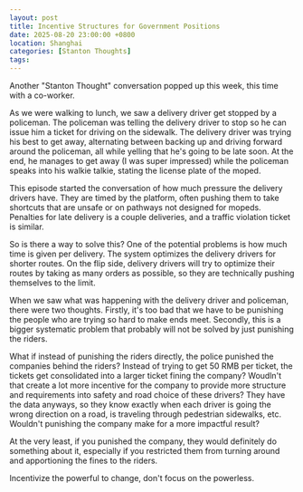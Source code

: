 ```yaml
---
layout: post
title: Incentive Structures for Government Positions
date: 2025-08-20 23:00:00 +0800
location: Shanghai
categories: [Stanton Thoughts]
tags:
---
```


Another "Stanton Thought" conversation popped up this week, this time with a co-worker.

As we were walking to lunch, we saw a delivery driver get stopped by a policeman. The policeman was telling the delivery driver to stop so he can issue him a ticket for driving on the sidewalk. The delivery driver was trying his best to get away, alternating between backing up and driving forward around the policeman, all while yelling that he's going to be late soon. At the end, he manages to get away (I was super impressed) while the policeman speaks into his walkie talkie, stating the license plate of the moped.

This episode started the conversation of how much pressure the delivery drivers have. They are timed by the platform, often pushing them to take shortcuts that are unsafe or on pathways not designed for mopeds. Penalties for late delivery is a couple deliveries, and a traffic violation ticket is similar.

So is there a way to solve this? One of the potential problems is how much time is given per delivery. The system optimizes the delivery drivers for shorter routes. On the flip side, delivery drivers will try to optimize their routes by taking as many orders as possible, so they are technically pushing themselves to the limit.

When we saw what was happening with the delivery driver and policeman, there were two thoughts. Firstly, it's too bad that we have to be punishing the people who are trying so hard to make ends meet. Secondly, this is a bigger systematic problem that probably will not be solved by just punishing the riders.

What if instead of punishing the riders directly, the police punished the companies behind the riders? Instead of trying to get 50 RMB per ticket, the tickets get consolidated into a larger ticket fining the company? Woudln't that create a lot more incentive for the company to provide more structure and requirements into safety and road choice of these drivers? They have the data anyways, so they know exactly when each driver is going the wrong direction on a road, is traveling through pedestrian sidewalks, etc. Wouldn't punishing the company make for a more impactful result?

At the very least, if you punished the company, they would definitely do something about it, especially if you restricted them from turning around and apportioning the fines to the riders.

Incentivize the powerful to change, don't focus on the powerless.